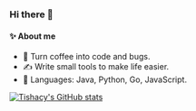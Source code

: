 ### Hi there 👋

#### ✨ About me 

- 🔭 Turn coffee into code and bugs.
- ✍️ Write small tools to make life easier.
- 💬 Languages: Java, Python, Go, JavaScript.

[![Tishacy's GitHub stats](https://github-readme-stats.vercel.app/api?username=Tishacy&count_private=true&theme=dracula&show_icons=true)](https://github.com/anuraghazra/github-readme-stats)

